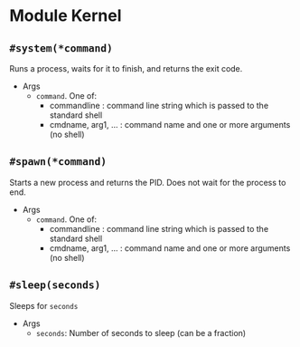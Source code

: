 # Module Kernel

## `#system(*command)`
Runs a process, waits for it to finish, and returns the exit code.
- Args
  + `command`. One of:
     - commandline : command line string which is passed to the standard shell
     - cmdname, arg1, ... : command name and one or more arguments (no shell)

## `#spawn(*command)`
Starts a new process and returns the PID.
Does not wait for the process to end.
- Args
  + `command`. One of:
     - commandline : command line string which is passed to the standard shell
     - cmdname, arg1, ... : command name and one or more arguments (no shell)

## `#sleep(seconds)`
Sleeps for `seconds`
- Args
  + `seconds`: Number of seconds to sleep (can be a fraction)

